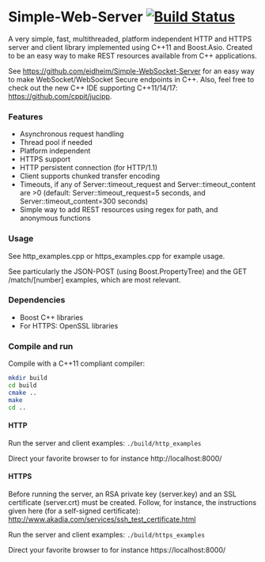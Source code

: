 # Simple-Web-Server [![Build Status](https://travis-ci.org/eidheim/Simple-Web-Server.svg?branch=master)](https://travis-ci.org/eidheim/Simple-Web-Server)

A very simple, fast, multithreaded, platform independent HTTP and HTTPS server and client library implemented using C++11 and Boost.Asio. Created to be an easy way to make REST resources available from C++ applications.

See https://github.com/eidheim/Simple-WebSocket-Server for an easy way to make WebSocket/WebSocket Secure endpoints in C++. Also, feel free to check out the new C++ IDE supporting C++11/14/17: https://github.com/cppit/jucipp.

### Features

- Asynchronous request handling
- Thread pool if needed
- Platform independent
- HTTPS support
- HTTP persistent connection (for HTTP/1.1)
- Client supports chunked transfer encoding
- Timeouts, if any of Server::timeout_request and Server::timeout_content are >0 (default: Server::timeout_request=5 seconds, and Server::timeout_content=300 seconds)
- Simple way to add REST resources using regex for path, and anonymous functions

### Usage

See http_examples.cpp or https_examples.cpp for example usage.

See particularly the JSON-POST (using Boost.PropertyTree) and the GET /match/[number] examples, which are most relevant.

### Dependencies

- Boost C++ libraries
- For HTTPS: OpenSSL libraries

### Compile and run

Compile with a C++11 compliant compiler:

```sh
mkdir build
cd build
cmake ..
make
cd ..
```

#### HTTP

Run the server and client examples: `./build/http_examples`

Direct your favorite browser to for instance http://localhost:8000/

#### HTTPS

Before running the server, an RSA private key (server.key) and an SSL certificate (server.crt) must be created. Follow, for instance, the instructions given here (for a self-signed certificate): http://www.akadia.com/services/ssh_test_certificate.html

Run the server and client examples: `./build/https_examples`

Direct your favorite browser to for instance https://localhost:8000/
